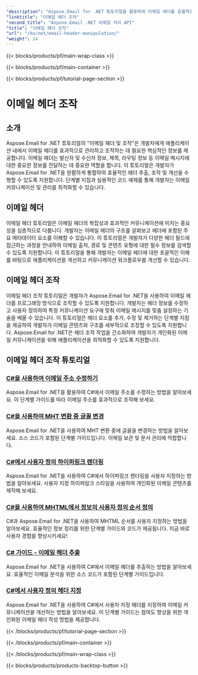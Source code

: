 ```yaml
---
"description": "Aspose.Email for .NET 튜토리얼을 활용하여 이메일 헤더를 효율적으로 조작하는 방법을 알아보세요. 헤더를 추출, 수정 및 개인화하여 더욱 향상된 커뮤니케이션을 구현하는 방법을 알아보세요."
"linktitle": "이메일 헤더 조작"
"second_title": "Aspose.Email .NET 이메일 처리 API"
"title": "이메일 헤더 조작"
"url": "/ko/net/email-header-manipulation/"
"weight": 14
---
```


{{< blocks/products/pf/main-wrap-class >}}

{{< blocks/products/pf/main-container >}}

{{< blocks/products/pf/tutorial-page-section >}}

# 이메일 헤더 조작


## 소개

Aspose.Email for .NET 튜토리얼의 "이메일 헤더 및 조작"은 개발자에게 애플리케이션 내에서 이메일 헤더를 효과적으로 관리하고 조작하는 데 필요한 핵심적인 정보를 제공합니다. 이메일 헤더는 발신자 및 수신자 정보, 제목, 라우팅 정보 등 이메일 메시지에 대한 중요한 정보를 전달하는 데 중요한 역할을 합니다. 이 튜토리얼은 개발자가 Aspose.Email for .NET을 원활하게 통합하여 효율적인 헤더 추출, 조작 및 개선을 수행할 수 있도록 지원합니다. 단계별 지침과 실용적인 코드 예제를 통해 개발자는 이메일 커뮤니케이션 및 관리를 최적화할 수 있습니다.

## 이메일 헤더

이메일 헤더 튜토리얼은 이메일 헤더의 복잡성과 효과적인 커뮤니케이션에 미치는 중요성을 심층적으로 다룹니다. 개발자는 이메일 헤더의 구조를 살펴보고 헤더에 포함된 주요 메타데이터 요소를 이해할 수 있습니다. 이 튜토리얼은 개발자가 다양한 헤더 필드에 접근하는 과정을 안내하여 이메일 출처, 경로 및 콘텐츠 유형에 대한 필수 정보를 검색할 수 있도록 지원합니다. 이 튜토리얼을 통해 개발자는 이메일 헤더에 대한 포괄적인 이해를 바탕으로 애플리케이션을 개선하고 커뮤니케이션 워크플로우를 개선할 수 있습니다.

## 이메일 헤더 조작

이메일 헤더 조작 튜토리얼은 개발자가 Aspose.Email for .NET을 사용하여 이메일 헤더를 프로그래밍 방식으로 조작할 수 있도록 지원합니다. 개발자는 헤더 정보를 수정하고 사용자 정의하여 특정 커뮤니케이션 요구에 맞춰 이메일 메시지를 맞춤 설정하는 기술을 배울 수 있습니다. 이 튜토리얼은 헤더 요소를 추가, 수정 및 제거하는 단계별 지침을 제공하여 개발자가 이메일 콘텐츠와 구조를 세부적으로 조정할 수 있도록 지원합니다. Aspose.Email for .NET은 헤더 조작 작업을 간소화하여 개발자가 개인화된 이메일 커뮤니케이션을 위해 애플리케이션을 최적화할 수 있도록 지원합니다.

## 이메일 헤더 조작 튜토리얼
### [C#을 사용하여 이메일 주소 수정하기](./modifying-email-addresses-with-csharp/)
Aspose.Email for .NET을 활용하여 C#에서 이메일 주소를 수정하는 방법을 알아보세요. 이 단계별 가이드를 따라 이메일 주소를 효과적으로 조작해 보세요.
### [C#을 사용하여 MHT 변환 중 글꼴 변경](./changing-fonts-during-mht-conversion-using-csharp/)
Aspose.Email for .NET을 사용하여 MHT 변환 중에 글꼴을 변경하는 방법을 알아보세요. 소스 코드가 포함된 단계별 가이드입니다. 이메일 보관 및 문서 관리에 적합합니다.
### [C#에서 사용자 정의 하이퍼링크 렌더링 ](./custom-hyperlink-rendering-in-csharp/)
Aspose.Email for .NET을 사용하여 C#에서 하이퍼링크 렌더링을 사용자 지정하는 방법을 알아보세요. 사용자 지정 하이퍼링크 스타일을 사용하여 개인화된 이메일 콘텐츠를 제작해 보세요.
### [C#을 사용하여 MHTML에서 정보의 사용자 정의 순서 정의](./defining-custom-order-of-information-in-mhtml-with-csharp/)
C#과 Aspose.Email for .NET을 사용하여 MHTML 순서를 사용자 지정하는 방법을 알아보세요. 효율적인 정보 정리를 위한 단계별 가이드와 코드가 제공됩니다. 지금 바로 사용자 경험을 향상시키세요!
### [C# 가이드 - 이메일 헤더 추출](./csharp-guide-extracting-email-headers/)
Aspose.Email for .NET을 사용하여 C#에서 이메일 헤더를 추출하는 방법을 알아보세요. 효율적인 이메일 분석을 위한 소스 코드가 포함된 단계별 가이드입니다. 
### [C#에서 사용자 정의 헤더 지정](./specifying-custom-headers-in-csharp/)
Aspose.Email for .NET을 사용하여 C#에서 사용자 지정 헤더를 지정하여 이메일 커뮤니케이션을 개선하는 방법을 알아보세요. 이 단계별 가이드는 참여도 향상을 위한 개인화된 이메일 헤더 작성 방법을 제공합니다.

{{< /blocks/products/pf/tutorial-page-section >}}

{{< /blocks/products/pf/main-container >}}

{{< /blocks/products/pf/main-wrap-class >}}

{{< blocks/products/products-backtop-button >}}